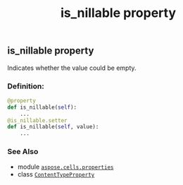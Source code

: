 ﻿---
title: is_nillable property
second_title: Aspose.Cells for Python via .NET API References
description: 
type: docs
weight: 30
url: /aspose.cells.properties/contenttypeproperty/is_nillable/
is_root: false
---

## is_nillable property


Indicates whether the value could be empty.
### Definition:
```python
@property
def is_nillable(self):
    ...
@is_nillable.setter
def is_nillable(self, value):
    ...
```

### See Also
* module [`aspose.cells.properties`](../../)
* class [`ContentTypeProperty`](/cells/python-net/aspose.cells.properties/contenttypeproperty)
